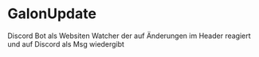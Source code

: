 # GalonUpdate

Discord Bot als Websiten Watcher der auf Änderungen im Header reagiert und auf Discord als Msg wiedergibt

